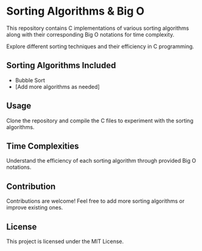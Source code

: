 # Sorting Algorithms & Big O

This repository contains C implementations of various sorting algorithms along with their corresponding Big O notations for time complexity.

Explore different sorting techniques and their efficiency in C programming.

## Sorting Algorithms Included

- Bubble Sort
- [Add more algorithms as needed]

## Usage

Clone the repository and compile the C files to experiment with the sorting algorithms.

## Time Complexities

Understand the efficiency of each sorting algorithm through provided Big O notations.

## Contribution

Contributions are welcome! Feel free to add more sorting algorithms or improve existing ones.

## License

This project is licensed under the MIT License.
